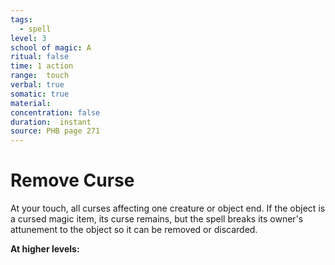```yaml
---
tags:
  - spell
level: 3
school of magic: A
ritual: false
time: 1 action
range:  touch
verbal: true
somatic: true
material: 
concentration: false
duration:  instant
source: PHB page 271
---
```

# Remove Curse
At your touch, all curses affecting one creature or object end. If the object is a cursed magic item, its curse remains, but the spell breaks its owner's attunement to the object so it can be removed or discarded.

**At higher levels:** 